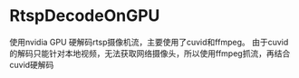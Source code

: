 # RtspDecodeOnGPU
使用nvidia GPU 硬解码rtsp摄像机流，主要使用了cuvid和ffmpeg。
由于cuvid的解码只能针对本地视频，无法获取网络摄像头，所以使用ffmpeg抓流，再结合cuvid硬解码
